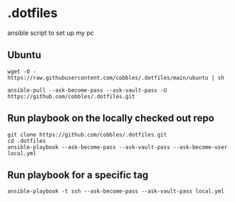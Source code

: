 # .dotfiles

ansible script to set up my pc

## Ubuntu

```shell
wget -O - https://raw.githubusercontent.com/cobbles/.dotfiles/main/ubuntu | sh
```

```shell
ansible-pull --ask-become-pass --ask-vault-pass -U https://github.com/cobbles/.dotfiles.git
```

## Run playbook on the locally checked out repo

```shell
git clone https://github.com/cobbles/.dotfiles.git
cd .dotfiles
ansible-playbook --ask-become-pass --ask-vault-pass --ask-become-user local.yml
```

## Run playbook for a specific tag

```shell
ansible-playbook -t ssh --ask-become-pass --ask-vault-pass local.yml
```
